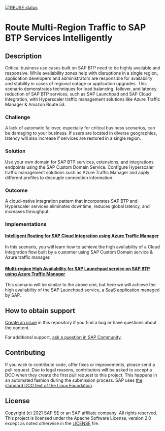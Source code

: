 [![REUSE status](https://api.reuse.software/badge/github.com/SAP-samples/btp-services-intelligent-routing)](https://api.reuse.software/info/github.com/SAP-samples/btp-services-intelligent-routing)

# Route Multi-Region Traffic to SAP BTP Services Intelligently 

## Description

Critical business use cases built on SAP BTP need to be highly available and responsive. While availability zones help with disruptions in a single region, application developers and administrators are responsible for availability and stability in cases of regional outage or application upgrades. This scenario demonstrates techniques for load balancing, failover, and latency reduction of SAP BTP services, such as SAP Launchpad and SAP Cloud Integration, with Hyperscaler traffic management solutions like Azure Traffic Manager & Amazon Route 53.

### Challenge
A lack of automatic failover, especially for critical business scenarios, can be damaging to your business. If users are located in diverse geographies, latency will also increase if services are restored in a single region.

### Solution
Use your own domain for SAP BTP services, extensions, and integrations endpoints using the SAP Custom Domain Service. Configure Hyperscaler traffic management solutions such as Azure Traffic Manager and apply different profiles to decouple connection information.

### Outcome
A cloud-native integration pattern that incorporates SAP BTP and Hyperscaler services eliminates downtime, reduces global latency, and increases throughput.

### Implementations

#### [Intelligent Routing for SAP Cloud Integration using Azure Traffic Manager](https://github.com/SAP-samples/btp-services-intelligent-routing/tree/ci_azure)

In this scenario, you will learn how to achieve the high availability of a Cloud Integration flow built by a customer using SAP Custom Domain service & Azure traffic manager. 

#### [Multi-region High Availability for SAP Launchpad service on SAP BTP using Azure Traffic Manager](https://github.com/SAP-samples/btp-services-intelligent-routing/tree/launchpad_azure)

This scenario will be similar to the above one, but here we will achieve the high availability of the SAP Launchpad service, a SaaS application managed by SAP.

## How to obtain support
[Create an issue](https://github.com/SAP-samples/btp-services-intelligent-routing/issues) in this repository if you find a bug or have questions about the content.
 
For additional support, [ask a question in SAP Community](https://answers.sap.com/questions/ask.html).

## Contributing
If you wish to contribute code, offer fixes or improvements, please send a pull request. Due to legal reasons, contributors will be asked to accept a DCO when they create the first pull request to this project. This happens in an automated fashion during the submission process. SAP uses [the standard DCO text of the Linux Foundation](https://developercertificate.org/).

## License
Copyright (c) 2021 SAP SE or an SAP affiliate company. All rights reserved. This project is licensed under the Apache Software License, version 2.0 except as noted otherwise in the [LICENSE](LICENSES/Apache-2.0.txt) file.
